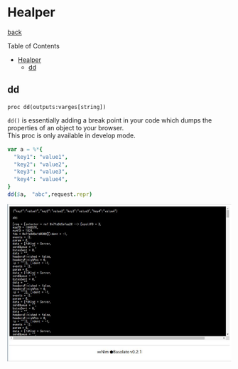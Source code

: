 Healper
===
[back](../../README.md)

Table of Contents

<!--ts-->
   * [Healper](#healper)
      * [dd](#dd)

<!-- Added by: root, at: Sun Dec 27 18:18:55 UTC 2020 -->

<!--te-->

## dd
```
proc dd(outputs:varges[string])
```
`dd()` is essentially adding a break point in your code which dumps the properties of an object to your browser.  
This proc is only available in develop mode.

```nim
var a = %*{
  "key1": "value1",
  "key2": "value2",
  "key3": "value3",
  "key4": "value4",
}
dd($a,　"abc",request.repr)
```

![dd](../images/helper-dd.jpg)

